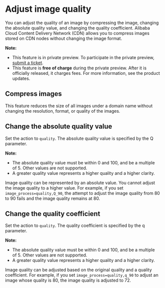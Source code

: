 # Adjust image quality

You can adjust the quality of an image by compressing the image, changing the absolute quality value, and changing the quality coefficient. Alibaba Cloud Content Delivery Network \(CDN\) allows you to compress images stored on CDN nodes without changing the image format.

**Note:**

-   This feature is in private preview. To participate in the private preview, [submit a ticket](https://workorder-intl.console.aliyun.com/?spm=5176.2020520001.aliyun_topbar.18.dbd44bd3e4f845#/ticket/createIndex).
-   This feature is **free of charge** during the private preview. After it is officially released, it charges fees. For more information, see the product updates.

## Compress images

This feature reduces the size of all images under a domain name without changing the resolution, format, or quality of the images.

## Change the absolute quality value

Set the action to `quality`. The absolute quality value is specified by the Q parameter.

**Note:**

-   The absolute quality value must be within 0 and 100, and be a multiple of 5. Other values are not supported.
-   A greater quality value represents a higher quality and a higher clarity.

Image quality can be represented by an absolute value. You cannot adjust the image quality to a higher value. For example, if you set `image_process=quality,Q_90`, the attempt to adjust the image quality from 80 to 90 fails and the image quality remains at 80.

## Change the quality coefficient

Set the action to `quality`. The quality coefficient is specified by the q parameter.

**Note:**

-   The absolute quality value must be within 0 and 100, and be a multiple of 5. Other values are not supported.
-   A greater quality value represents a higher quality and a higher clarity.

Image quality can be adjusted based on the original quality and a quality coefficient. For example, if you set `image_process=quality,q_90` to adjust an image whose quality is 80, the image quality is adjusted to 72.

